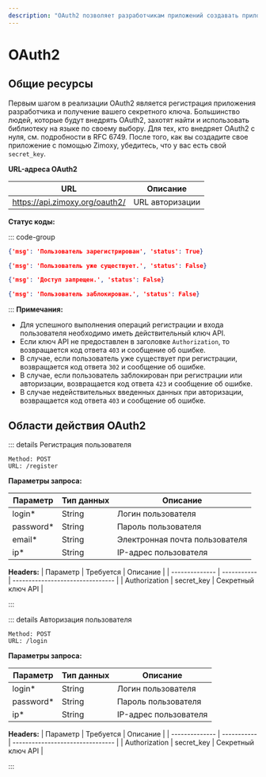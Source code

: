 ```yaml
---
description: "OAuth2 позволяет разработчикам приложений создавать приложения, использующие аутентификацию и данные из Zimoxy API."
---
```


# OAuth2 <Badge type="warning" text="БЕТА-ВЕРСИЯ" />

## Общие ресурсы

Первым шагом в реализации OAuth2 является регистрация приложения разработчика и получение вашего секретного ключа. Большинство людей, которые будут внедрять OAuth2, захотят найти и использовать библиотеку на языке по своему выбору. Для тех, кто внедряет OAuth2 с нуля, см. подробности в RFC 6749. После того, как вы создадите свое приложение с помощью Zimoxy, убедитесь, что у вас есть свой `secret_key`.

**URL-адреса OAuth2**

| URL                            | Описание        |
| ------------------------------ | --------------- |
| https://api.zimoxy.org/oauth2/ | URL авторизации |

**Статус коды:**

::: code-group

```json [200: OK]
{'msg': 'Пользователь зарегистрирован', 'status': True}
```

```json [302: Found]
{'msg': 'Пользователь уже существует.', 'status': False}
```

```json [403: Forbidden]
{'msg': 'Доступ запрещен.', 'status': False}
```

```json [423: Locked]
{'msg': 'Пользователь заблокирован.', 'status': False}
```

:::
**Примечания:**
- Для успешного выполнения операций регистрации и входа пользователя необходимо иметь действительный ключ API.
- Если ключ API не предоставлен в заголовке `Authorization`, то возвращается код ответа `403` и сообщение об ошибке.
- В случае, если пользователь уже существует при регистрации, возвращается код ответа `302` и сообщение об ошибке.
- В случае, если пользователь заблокирован при регистрации или авторизации, возвращается код ответа `423` и сообщение об ошибке.
- В случае недействительных введенных данных при авторизации, возвращается код ответа `403` и сообщение об ошибке.

## Области действия OAuth2

::: details Регистрация пользователя
```
Method: POST
URL: /register
```

**Параметры запроса:**

| Параметр     | Тип данных | Описание                         |
| ------------ | ---------- | -------------------------------- |
| login*       | String     | Логин пользователя               |
| password*    | String     | Пароль пользователя              |
| email*       | String     | Электронная почта пользователя   |
| ip*          | String     | IP-адрес пользователя            |

**Headers:**
| Параметр       | Требуется   | Описание                         |
| -------------- | ----------- | -------------------------------- |
| Authorization  | secret_key  | Секретный ключ API               |

:::

::: details Авторизация пользователя
```
Method: POST
URL: /login
```

**Параметры запроса:**

| Параметр     | Тип данных | Описание                         |
| ------------ | ---------- | -------------------------------- |
| login*       | String     | Логин пользователя               |
| password*    | String     | Пароль пользователя              |
| ip*          | String     | IP-адрес пользователя            |

**Headers:**
| Параметр       | Требуется   | Описание                         |
| -------------- | ----------- | -------------------------------- |
| Authorization  | secret_key  | Секретный ключ API               |

:::
